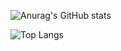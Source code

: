 ![Anurag's GitHub stats](https://github-readme-stats.vercel.app/api?username=dbstmdgks93&show_icons=true&theme=synthwave)


![Top Langs](https://github-readme-stats.vercel.app/api/top-langs/?username=dbstmdgks93&layout=compact&theme=synthwave)

